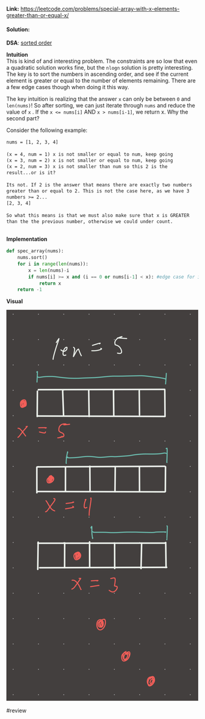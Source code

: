   
**Link:** https://leetcode.com/problems/special-array-with-x-elements-greater-than-or-equal-x/  
#### Solution:  
  
**DSA**: [sorted order](../DSA/sorted%20order.md)  
  
**Intuition**  
This is kind of and interesting problem. The constraints are so low that even a quadratic solution works fine, but the `nlogn` solution is pretty interesting. The key is to sort the numbers in ascending order, and see if the current element is greater or equal to the number of elements remaining. There are a few edge cases though when doing it this way.  
  
The key intuition is realizing that the answer `x` can only be between `0` and `len(nums)`! So after sorting, we can just iterate through `nums` and reduce the value of `x` . If the `x <= nums[i]` AND `x > nums[i-1]`, we return x. Why the second part?  
  
Consider the following example:  
```  
nums = [1, 2, 3, 4]  
  
(x = 4, num = 1) x is not smaller or equal to num, keep going  
(x = 3, num = 2) x is not smaller or equal to num, keep going  
(x = 2, num = 3) x is not smaller than num so this 2 is the result...or is it?  
  
Its not. If 2 is the answer that means there are exactly two numbers greater than or equal to 2. This is not the case here, as we have 3 numbers >= 2...    
[2, 3, 4]  
  
So what this means is that we must also make sure that x is GREATER than the the previous number, otherwise we could under count.   
  
```  
  
**Implementation**  
  
```python  
def spec_array(nums):  
	nums.sort()   
	for i in range(len(nums)):  
		x = len(nums)-i  
		if nums[i] >= x and (i == 0 or nums[i-1] < x): #edge case for i = 0  
			return x  
	return -1  
```  
  
**Visual**   
  
![IMG_134E215376B9-1.jpeg](./_pics/IMG_134E215376B9-1.jpeg)  
  
#review   
  
  
